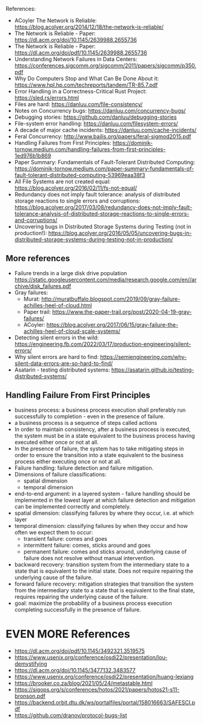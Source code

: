References:

- ACoyler The Network is Reliable:
  https://blog.acolyer.org/2014/12/18/the-network-is-reliable/
- The Network is Reliable - Paper:
  https://dl.acm.org/doi/10.1145/2639988.2655736
- The Network is Reliable - Paper:
  https://dl.acm.org/doi/pdf/10.1145/2639988.2655736
- Understanding Network Failures in Data Centers:
  https://conferences.sigcomm.org/sigcomm/2011/papers/sigcomm/p350.pdf
- Why Do Computers Stop and What Can Be Done About it:
  https://www.hpl.hp.com/techreports/tandem/TR-85.7.pdf
- Error Handling in a Correctness-Critical Rust Project:
  https://sled.rs/errors.html
- Files are hard: https://danluu.com/file-consistency/
- Notes on Concurrency bugs: https://danluu.com/concurrency-bugs/
- Debugging stories: https://github.com/danluu/debugging-stories
- File-system error handling: https://danluu.com/filesystem-errors/
- A decade of major cache incidents: https://danluu.com/cache-incidents/
- Feral Concurrency: http://www.bailis.org/papers/feral-sigmod2015.pdf
- Handling Failures from First Principles:
  https://dominik-tornow.medium.com/handling-failures-from-first-principles-1ed976b1b869
- Paper Summary: Fundamentals of Fault-Tolerant Distributed Computing:
  https://dominik-tornow.medium.com/paper-summary-fundamentals-of-fault-tolerant-distributed-computing-53969eaa38f3
- All File Systems are not created equal:
  https://blog.acolyer.org/2016/02/11/fs-not-equal/
- Redundancy does not imply fault tolerance: analysis of distributed storage
  reactions to single errors and corruptions:
  https://blog.acolyer.org/2017/03/08/redundancy-does-not-imply-fault-tolerance-analysis-of-distributed-storage-reactions-to-single-errors-and-corruptions/
- Uncovering bugs in Distributed Storage Systems during Testing (not in
  production!):
  https://blog.acolyer.org/2016/05/05/uncovering-bugs-in-distributed-storage-systems-during-testing-not-in-production/

## More references

- Failure trends in a large disk drive population
  https://static.googleusercontent.com/media/research.google.com/en//archive/disk_failures.pdf
- Gray failures:
  - Murat:
    http://muratbuffalo.blogspot.com/2019/09/gray-failure-achilles-heel-of-cloud.html
  - Paper trail: https://www.the-paper-trail.org/post/2020-04-19-gray-failures/
  - ACoyler:
    https://blog.acolyer.org/2017/06/15/gray-failure-the-achilles-heel-of-cloud-scale-systems/
- Detecting silent errors in the wild:
  https://engineering.fb.com/2022/03/17/production-engineering/silent-errors/
- Why silent errors are hard to find:
  https://semiengineering.com/why-silent-data-errors-are-so-hard-to-find/
- Asatarin - testing distributed systems:
  https://asatarin.github.io/testing-distributed-systems/

## Handling Failure From First Principles

- business process: a business process execution shall preferably run
  successfully to completion - even in the presence of failure.
- a business process is a sequence of steps called actions
- In order to maintain consistency, after a business process is executed, the
  system must be in a state equivalent to the business process having executed
  either once or not at all.
- In the presence of failure, the system has to take mitigating steps in order
  to ensure the transition into a state equivalent to the business process
  either executing once or not at all.
- Failure handling: failure detection and failure mitigation.
- Dimensions of failure classifications:
  - spatial dimension
  - temporal dimension
- end-to-end argument: in a layered system - failure handling should be
  implemented in the lowest layer at which failure detection and mitigation can
  be implemented correctly and completely.
- spatial dimension: classifying failures by where they occur, i.e. at which
  layer
- temporal dimension: classifying failures by when they occur and how often we
  expect them to occur:
  - transient failure: comes and goes
  - intermittent failure: comes, sticks around and goes
  - permanent failure: comes and sticks around, underlying cause of failure does
    not resolve without manual intervention.
- backward recovery: transition system from the intermediary state to a state
  that is equivalent to the initial state. Does not require repairing the
  underlying cause of the failure.
- forward failure recovery: mitigation strategies that transition the system
  from the intermediary state to a state that is equivalent to the final state,
  requires repairing the underlying cause of the failure.
- goal: maximize the probability of a business process execution completing
  successfully in the presence of failure.

# EVEN MORE References

- https://dl.acm.org/doi/pdf/10.1145/3492321.3519575
- https://www.usenix.org/conference/osdi22/presentation/lou-demystifying
- https://dl.acm.org/doi/10.1145/3477132.3483577
- https://www.usenix.org/conference/osdi22/presentation/huang-lexiang
- https://brooker.co.za/blog/2021/05/24/metastable.html
- https://sigops.org/s/conferences/hotos/2021/papers/hotos21-s11-bronson.pdf
- https://backend.orbit.dtu.dk/ws/portalfiles/portal/158016663/SAFESCI.pdf
- https://github.com/dranov/protocol-bugs-list
